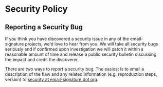<!-- Space: Projects -->
<!-- Parent: EmailSignature -->
<!-- Title: Security EmailSignature -->

<!-- Label: EmailSignature -->
<!-- Label: Security -->
<!-- Include: docs/disclaimer.md -->
<!-- Include: ac:toc -->

# Security Policy

## Reporting a Security Bug

If you think you have discovered a security issue in any of the email-signature projects, we'd love to hear from you. We will take all security bugs seriously and if confirmed upon investigation we will patch it within a reasonable amount of time and release a public security bulletin discussing the impact and credit the discoverer.

There are two ways to report a security bug. The easiest is to email a description of the flaw and any related information (e.g. reproduction steps, version) to [security at email-signature dot org](mailto:security@hadenlabs.com).

